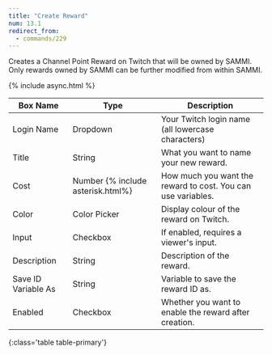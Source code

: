 ```yaml
---
title: "Create Reward"
num: 13.1
redirect_from:
  - commands/229
---
```


Creates a Channel Point Reward on Twitch that will be owned by SAMMI. Only rewards owned by SAMMI can be further modified from within SAMMI.

{% include async.html %}

| Box Name | Type | Description |
|-------|--------|--------
|Login Name | Dropdown |Your Twitch login name (all lowercase characters)
|Title|String|What you want to name your new reward.
|Cost|Number {% include asterisk.html%}|How much you want the reward to cost. You can use variables.
|Color| Color Picker |Display colour of the reward on Twitch.
|Input|Checkbox|If enabled, requires a viewer's input.
|Description|String|Description of the reward.
|Save ID Variable As|String|Variable to save the reward ID as.
|Enabled|Checkbox|Whether you want to enable the reward after creation.
{:class='table table-primary'}








